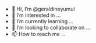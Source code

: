 - 👋 Hi, I’m @geraldineyumul
- 👀 I’m interested in ...
- 🌱 I’m currently learning ...
- 💞️ I’m looking to collaborate on ...
- 📫 How to reach me ...

<!---
geraldineyumul/geraldineyumul is a ✨ special ✨ repository because its `README.md` (this file) appears on your GitHub profile.
You can click the Preview link to take a look at your changes.
--->
